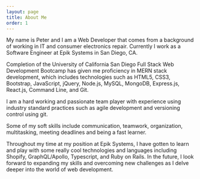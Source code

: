 ```yaml
---
layout: page
title: About Me
order: 1
---
```


My name is Peter and I am a Web Developer that comes from a background of working in IT and consumer electronics repair. Currently I work as a Software Engineer at Epik Systems in San Diego, CA. 

Completion of the University of California San Diego Full Stack Web Development Bootcamp has given me proficiency in MERN stack development, which includes technologies such as HTML5, CSS3, Bootstrap, JavaScript, jQuery, Node.js, MySQL, MongoDB, Express.js, React.js, Command Line, and Git.

I am a hard working and passionate team player with experience using industry standard practices such as agile development and versioning control using git.

Some of my soft skills include communication, teamwork, organization, multitasking, meeting deadlines and being a fast learner.

Throughout my time at my position at Epik Systems, I have gotten to learn and play with some really cool technologies and languages including Shopify, GraphQL/Apollo, Typescript, and Ruby on Rails. In the future, I look forward to expanding my skills and overcoming new challenges as I delve deeper into the world of web development.